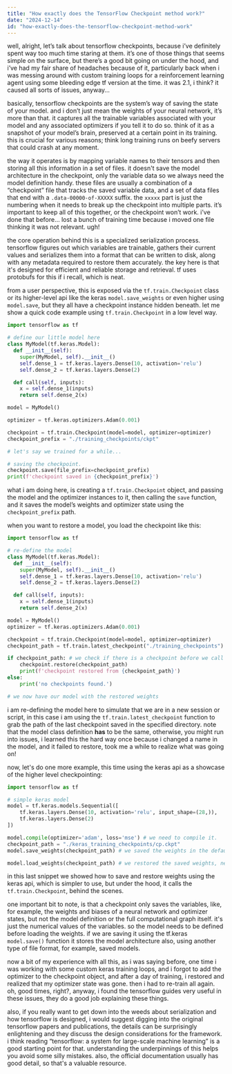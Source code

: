 ```yaml
---
title: "How exactly does the TensorFlow Checkpoint method work?"
date: "2024-12-14"
id: "how-exactly-does-the-tensorflow-checkpoint-method-work"
---
```


well, alright, let’s talk about tensorflow checkpoints, because i’ve definitely spent way too much time staring at them. it’s one of those things that seems simple on the surface, but there’s a good bit going on under the hood, and i’ve had my fair share of headaches because of it, particularly back when i was messing around with custom training loops for a reinforcement learning agent using some bleeding edge tf version at the time. it was 2.1, i think? it caused all sorts of issues, anyway…

basically, tensorflow checkpoints are the system’s way of saving the state of your model. and i don’t just mean the weights of your neural network, it’s more than that. it captures all the trainable variables associated with your model and any associated optimizers if you tell it to do so. think of it as a snapshot of your model’s brain, preserved at a certain point in its training. this is crucial for various reasons; think long training runs on beefy servers that could crash at any moment.

the way it operates is by mapping variable names to their tensors and then storing all this information in a set of files. it doesn't save the model architecture in the checkpoint, only the variable data so we always need the model definition handy. these files are usually a combination of a “checkpoint” file that tracks the saved variable data, and a set of data files that end with a `.data-00000-of-XXXXX` suffix. the `xxxxx` part is just the numbering when it needs to break up the checkpoint into multiple parts. it’s important to keep all of this together, or the checkpoint won’t work. i’ve done that before… lost a bunch of training time because i moved one file thinking it was not relevant. ugh!

the core operation behind this is a specialized serialization process. tensorflow figures out which variables are trainable, gathers their current values and serializes them into a format that can be written to disk, along with any metadata required to restore them accurately. the key here is that it's designed for efficient and reliable storage and retrieval. tf uses protobufs for this if i recall, which is neat.

from a user perspective, this is exposed via the `tf.train.Checkpoint` class or its higher-level api like the keras `model.save_weights` or even higher using `model.save`, but they all have a checkpoint instance hidden beneath. let me show a quick code example using `tf.train.Checkpoint` in a low level way.

```python
import tensorflow as tf

# define our little model here
class MyModel(tf.keras.Model):
  def __init__(self):
    super(MyModel, self).__init__()
    self.dense_1 = tf.keras.layers.Dense(10, activation='relu')
    self.dense_2 = tf.keras.layers.Dense(2)

  def call(self, inputs):
    x = self.dense_1(inputs)
    return self.dense_2(x)

model = MyModel()

optimizer = tf.keras.optimizers.Adam(0.001)

checkpoint = tf.train.Checkpoint(model=model, optimizer=optimizer)
checkpoint_prefix = "./training_checkpoints/ckpt"

# let's say we trained for a while...

# saving the checkpoint.
checkpoint.save(file_prefix=checkpoint_prefix)
print(f'checkpoint saved in {checkpoint_prefix}')
```

what i am doing here, is creating a `tf.train.Checkpoint` object, and passing the model and the optimizer instances to it, then calling the `save` function, and it saves the model’s weights and optimizer state using the `checkpoint_prefix` path.

when you want to restore a model, you load the checkpoint like this:

```python
import tensorflow as tf

# re-define the model
class MyModel(tf.keras.Model):
  def __init__(self):
    super(MyModel, self).__init__()
    self.dense_1 = tf.keras.layers.Dense(10, activation='relu')
    self.dense_2 = tf.keras.layers.Dense(2)

  def call(self, inputs):
    x = self.dense_1(inputs)
    return self.dense_2(x)

model = MyModel()
optimizer = tf.keras.optimizers.Adam(0.001)

checkpoint = tf.train.Checkpoint(model=model, optimizer=optimizer)
checkpoint_path = tf.train.latest_checkpoint("./training_checkpoints")

if checkpoint_path: # we check if there is a checkpoint before we call restore.
    checkpoint.restore(checkpoint_path)
    print(f'checkpoint restored from {checkpoint_path}')
else:
    print('no checkpoints found.')

# we now have our model with the restored weights
```

i am re-defining the model here to simulate that we are in a new session or script, in this case i am using the `tf.train.latest_checkpoint` function to grab the path of the last checkpoint saved in the specified directory. note that the model class definition **has** to be the same, otherwise, you might run into issues, i learned this the hard way once because i changed a name in the model, and it failed to restore, took me a while to realize what was going on!

now, let's do one more example, this time using the keras api as a showcase of the higher level checkpointing:

```python
import tensorflow as tf

# simple keras model
model = tf.keras.models.Sequential([
    tf.keras.layers.Dense(10, activation='relu', input_shape=(28,)),
    tf.keras.layers.Dense(2)
])

model.compile(optimizer='adam', loss='mse') # we need to compile it.
checkpoint_path = "./keras_training_checkpoints/cp.ckpt"
model.save_weights(checkpoint_path) # we saved the weights in the default tf format, under the hood tf.train.Checkpoint is used.

model.load_weights(checkpoint_path) # we restored the saved weights, neat!
```

in this last snippet we showed how to save and restore weights using the keras api, which is simpler to use, but under the hood, it calls the `tf.train.Checkpoint`, behind the scenes.

one important bit to note, is that a checkpoint only saves the variables, like, for example, the weights and biases of a neural network and optimizer states, but not the model definition or the full computational graph itself. it's just the numerical values of the variables. so the model needs to be defined before loading the weights. if we are saving it using the tf.keras `model.save()` function it stores the model architecture also, using another type of file format, for example, saved models.

now a bit of my experience with all this, as i was saying before, one time i was working with some custom keras training loops, and i forgot to add the optimizer to the checkpoint object, and after a day of training, i restored and realized that my optimizer state was gone. then i had to re-train all again. oh, good times, right?, anyway, i found the tensorflow guides very useful in these issues, they do a good job explaining these things.

also, if you really want to get down into the weeds about serialization and how tensorflow is designed, i would suggest digging into the original tensorflow papers and publications, the details can be surprisingly enlightening and they discuss the design considerations for the framework. i think reading “tensorflow: a system for large-scale machine learning” is a good starting point for that. understanding the underpinnings of this helps you avoid some silly mistakes. also, the official documentation usually has good detail, so that's a valuable resource.
